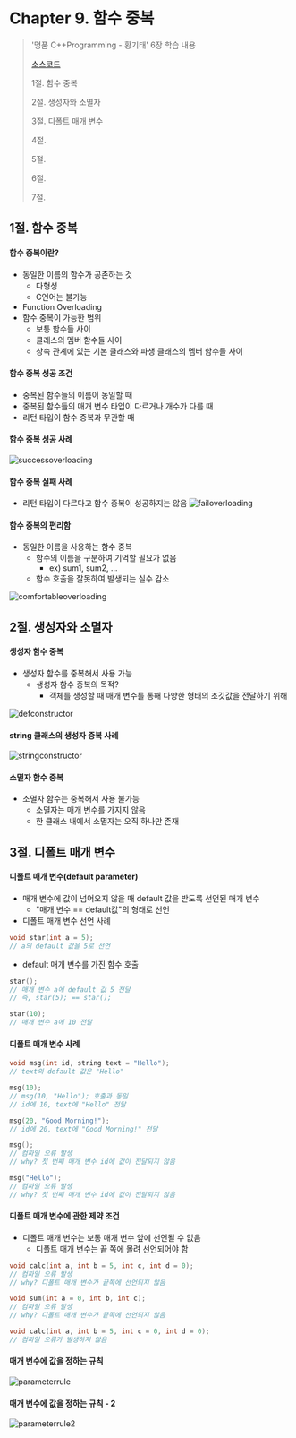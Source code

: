 #  Chapter 9. 함수 중복       
> '명품 C++Programming - 황기태' 6장 학습 내용
>
> [소스코드](https://github.com/BangYunseo/Basic_CPP/tree/main/ch9_FunctionOverloading)
> 
> 1절. 함수 중복
> 
> 2절. 생성자와 소멸자
>
> 3절. 디폴트 매개 변수
>
> 4절.
>
> 5절. 
>
> 6절. 
>
> 7절.
>

## 1절. 함수 중복
#### 함수 중복이란?
* 동일한 이름의 함수가 공존하는 것
  * 다형성
  * C언어는 불가능
* Function Overloading
* 함수 중복이 가능한 범위
  * 보통 함수들 사이
  * 클래스의 멤버 함수들 사이
  * 상속 관계에 있는 기본 클래스와 파생 클래스의 멤버 함수들 사이

#### 함수 중복 성공 조건
* 중복된 함수들의 이름이 동일할 때
* 중복된 함수들의 매개 변수 타입이 다르거나 개수가 다를 때
* 리턴 타입이 함수 중복과 무관할 때

#### 함수 중복 성공 사례

![successoverloading](https://github.com/BangYunseo/TIL/tree/main/Cpp/Image/ch9/successoverloading.PNG)

#### 함수 중복 실패 사례

* 리턴 타입이 다르다고 함수 중복이 성공하지는 않음
![failoverloading](https://github.com/BangYunseo/TIL/tree/main/Cpp/Image/ch9/failoverloading.PNG)

#### 함수 중복의 편리함
* 동일한 이름을 사용하는 함수 중복
  * 함수의 이름을 구분하여 기억할 필요가 없음
    * ex) sum1, sum2, ...
  * 함수 호출을 잘못하여 발생되는 실수 감소

![comfortableoverloading](https://github.com/BangYunseo/TIL/tree/main/Cpp/Image/ch9/comfortableoverloading.PNG)

## 2절. 생성자와 소멸자
#### 생성자 함수 중복
* 생성자 함수를 중복해서 사용 가능
  * 생성자 함수 중복의 목적?
    * 객체를 생성할 때 매개 변수를 통해 다양한 형태의 초깃값을 전달하기 위해

![defconstructor](https://github.com/BangYunseo/TIL/tree/main/Cpp/Image/ch9/defconstructor.PNG)

#### string 클래스의 생성자 중복 사례

![stringconstructor](https://github.com/BangYunseo/TIL/tree/main/Cpp/Image/ch9/stringconstructor.PNG)

#### 소멸자 함수 중복
* 소멸자 함수는 중복해서 사용 불가능
  * 소멸자는 매개 변수를 가지지 않음
  * 한 클래스 내에서 소멸자는 오직 하나만 존재

## 3절. 디폴트 매개 변수
#### 디폴트 매개 변수(default parameter)
* 매개 변수에 값이 넘어오지 않을 때 default 값을 받도록 선언된 매개 변수
  * "매개 변수 == default값"의 형태로 선언
* 디폴트 매개 변수 선언 사례

```C++
void star(int a = 5);
// a의 default 값을 5로 선언
```
* default 매개 변수를 가진 함수 호출

```C++
star();
// 매개 변수 a에 default 값 5 전달
// 즉, star(5); == star();

star(10);
// 매개 변수 a에 10 전달
```

#### 디폴트 매개 변수 사례

```C++
void msg(int id, string text = "Hello");
// text의 default 값은 "Hello"
```

```C++
msg(10);
// msg(10, "Hello"); 호출과 동일
// id에 10, text에 "Hello" 전달

msg(20, "Good Morning!");
// id에 20, text에 "Good Morning!" 전달

msg();
// 컴파일 오류 발생
// why? 첫 번째 매개 변수 id에 값이 전달되지 않음

msg("Hello");
// 컴파일 오류 발생
// why? 첫 번째 매개 변수 id에 값이 전달되지 않음
```

#### 디폴트 매개 변수에 관한 제약 조건
* 디폴트 매개 변수는 보통 매개 변수 앞에 선언될 수 없음
  * 디폴트 매개 변수는 끝 쪽에 몰려 선언되어야 함

```C++
void calc(int a, int b = 5, int c, int d = 0);
// 컴파일 오류 발생
// why? 디폴트 매개 변수가 끝쪽에 선언되지 않음

void sum(int a = 0, int b, int c);
// 컴파일 오류 발생
// why? 디폴트 매개 변수가 끝쪽에 선언되지 않음

void calc(int a, int b = 5, int c = 0, int d = 0);
// 컴파일 오류가 발생하지 않음
```

#### 매개 변수에 값을 정하는 규칙

![parameterrule](https://github.com/BangYunseo/TIL/tree/main/Cpp/Image/ch9/parameterrule.PNG)

#### 매개 변수에 값을 정하는 규칙 - 2

![parameterrule2](https://github.com/BangYunseo/TIL/tree/main/Cpp/Image/ch9/parameterrule2.PNG)








